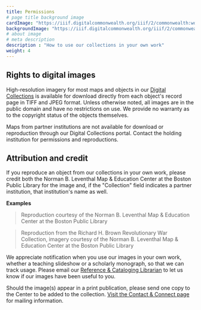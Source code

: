 ```yaml
---
title: Permissions
# page title background image
cardImage: "https://iiif.digitalcommonwealth.org/iiif/2/commonwealth:wd3765932/1197,2952,7553,3500/1800,/0/default.jpg"
backgroundImage: "https://iiif.digitalcommonwealth.org/iiif/2/commonwealth:wd3765932/1197,2952,7553,3136/1800,/0/default.jpg"
# about image
# meta description
description : "How to use our collections in your own work"
weight: 4
---
```


## Rights to digital images

High-resolution imagery for most maps and objects in our [Digital Collections](/collections/digital-collections) is available for download directly from each object's record page in TIFF and JPEG format. Unless otherwise noted, all images are in the public domain and have no restrictions on use. We provide no warranty as to the copyright status of the objects themselves.

Maps from partner institutions are not available for download or reproduction through our Digital Collections portal. Contact the holding institution for permissions and reproductions.

## Attribution and credit

If you reproduce an object from our collections in your own work, please credit both the Norman B. Leventhal Map & Education Center at the Boston Public Library for the image and, if the "Collection" field indicates a partner institution, that institution's name as well.

**Examples**

> Reproduction courtesy of the Norman B. Leventhal Map & Education Center at the Boston Public Library

> Reproduction from the Richard H. Brown Revolutionary War Collection, imagery courtesy of the Norman B. Leventhal Map & Education Center at the Boston Public Library

We appreciate notification when you use our images in your own work, whether a teaching slideshow or a scholarly monograph, so that we can track usage. Please email our [Reference & Cataloging Librarian](/about/people/lauren-chen/) to let us know if our images have been useful to you.

Should the image(s) appear in a print publication, please send one copy to the Center to be added to the collection. [Visit the Contact & Connect page](/about/contact-connect) for mailing information.
